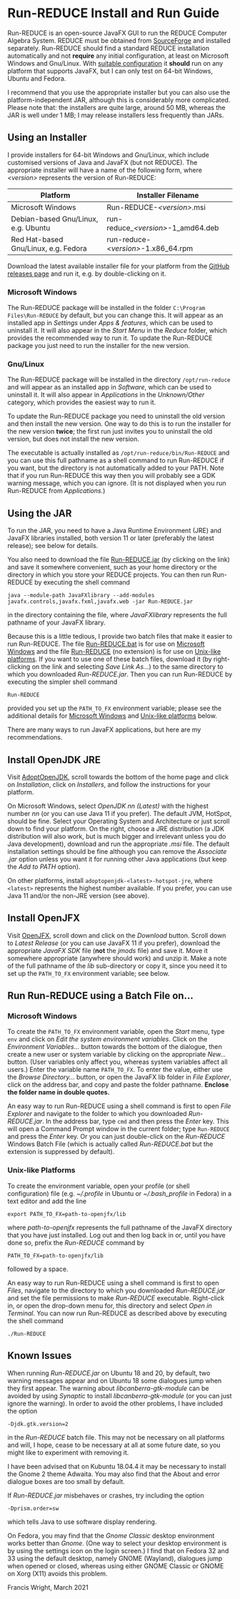 # Run-REDUCE Install and Run Guide

Run-REDUCE is an open-source JavaFX GUI to run the REDUCE Computer
Algebra System.  REDUCE must be obtained from
[SourceForge](https://sourceforge.net/projects/reduce-algebra/) and
installed separately.  Run-REDUCE should find a standard REDUCE
installation automatically and not **require** any initial
configuration, at least on Microsoft Windows and Gnu/Linux.  With
[suitable
configuration](https://fjwright.github.io/Run-REDUCE/UserGuide.html#Configure)
it **should** run on any platform that supports JavaFX, but I can only
test on 64-bit Windows, Ubuntu and Fedora.

I recommend that you use the appropriate installer but you can also
use the platform-independent JAR, although this is considerably more
complicated.  Please note that: the installers are quite large, around
50 MB, whereas the JAR is well under 1 MB; I may release installers
less frequently than JARs.


## Using an Installer

I provide installers for 64-bit Windows and Gnu/Linux, which include
customised versions of Java and JavaFX (but not REDUCE).  The
appropriate installer will have a name of the following form, where
*\<version\>* represents the version of Run-REDUCE:

Platform                             | Installer Filename
-------------------------------------|-------------------
Microsoft Windows                    | Run-REDUCE-*\<version\>*.msi
Debian-based Gnu/Linux, e.g. Ubuntu  | run-reduce\_*\<version\>*-1_amd64.deb
Red Hat-based Gnu/Linux, e.g. Fedora | run-reduce-*\<version\>*-1.x86\_64.rpm

Download the latest available installer file for your platform from
the [GitHub releases
page](https://github.com/fjwright/Run-REDUCE/releases) and run it,
e.g. by double-clicking on it.

### Microsoft Windows

The Run-REDUCE package will be installed in the folder `C:\Program
Files\Run-REDUCE` by default, but you can change this.  It will appear
as an installed app in *Settings* under *Apps & features*, which can
be used to uninstall it.  It will also appear in the *Start Menu* in
the *Reduce* folder, which provides the recommended way to run it.  To
update the Run-REDUCE package you just need to run the installer for
the new version.

### Gnu/Linux

The Run-REDUCE package will be installed in the directory
`/opt/run-reduce` and will appear as an installed app in *Software*,
which can be used to uninstall it.  It will also appear in
*Applications* in the *Unknown/Other* category, which provides the
easiest way to run it.

To update the Run-REDUCE package you need to uninstall the old version
and then install the new version.  One way to do this is to run the
installer for the new version **twice**; the first run just invites
you to uninstall the old version, but does not install the new
version.

The executable is actually installed as
`/opt/run-reduce/bin/Run-REDUCE` and you can use this full pathname as
a shell command to run Run-REDUCE if you want, but the directory is
not automatically added to your PATH.  Note that if you run Run-REDUCE
this way then you will probably see a GDK warning message, which you
can ignore.  (It is not displayed when you run Run-REDUCE from
*Applications*.)


## Using the JAR

To run the JAR, you need to have a Java Runtime Environment (JRE) and
JavaFX libraries installed, both version 11 or later (preferably the
latest release); see below for details.

You also need to download the file
[Run-REDUCE.jar](https://github.com/fjwright/Run-REDUCE/releases/latest/download/Run-REDUCE.jar)
(by clicking on the link) and save it somewhere convenient, such as
your home directory or the directory in which you store your REDUCE
projects.  You can then run Run-REDUCE by executing the shell command

``` shell
java --module-path JavaFXlibrary --add-modules javafx.controls,javafx.fxml,javafx.web -jar Run-REDUCE.jar
```

in the directory containing the file, where *JavaFXlibrary* represents
the full pathname of your JavaFX library.

Because this is a little tedious, I provide two batch files that make
it easier to run Run-REDUCE.  The file
[Run-REDUCE.bat](https://raw.githubusercontent.com/fjwright/Run-REDUCE/master/Run-REDUCE.bat)
is for use on [Microsoft Windows](#Windows) and the file
[Run-REDUCE](https://raw.githubusercontent.com/fjwright/Run-REDUCE/master/Run-REDUCE)
(no extension) is for use on [Unix-like platforms](#Unix).  If you
want to use one of these batch files, download it (by right-clicking
on the link and selecting *Save Link As...*) to the same directory to
which you downloaded *Run-REDUCE.jar*.  Then you can run Run-REDUCE by
executing the simpler shell command

``` shell
Run-REDUCE
```

provided you set up the `PATH_TO_FX` environment variable; please see
the additional details for [Microsoft Windows](#Windows) and
[Unix-like platforms](#Unix) below.

There are many ways to run JavaFX applications, but here are my
recommendations.


## Install OpenJDK JRE

Visit [AdoptOpenJDK](https://adoptopenjdk.net/), scroll towards the
bottom of the home page and click on *Installation*, click on
*Installers*, and follow the instructions for your platform.

On Microsoft Windows, select *OpenJDK nn (Latest)* with the highest
number *nn* (or you can use Java 11 if you prefer).  The default JVM,
HotSpot, should be fine.  Select your Operating System and
Architecture or just scroll down to find your platform.  On the right,
choose a JRE distribution (a JDK distribution will also work, but is
much bigger and irrelevant unless you do Java development), download
and run the appropriate *.msi* file.  The default installation
settings should be fine although you can remove the *Associate .jar*
option unless you want it for running other Java applications (but
keep the *Add to PATH* option).

On other platforms, install `adoptopenjdk-<latest>-hotspot-jre`, where
`<latest>` represents the highest number available.  If you prefer,
you can use Java 11 and/or the non-JRE version (see above).


## Install OpenJFX

Visit [OpenJFX](https://openjfx.io/), scroll down and click on the
*Download* button.  Scroll down to *Latest Release* (or you can use
JavaFX 11 if you prefer), download the appropriate *JavaFX SDK* file
(**not** the *jmods* file) and save it.  Move it somewhere appropriate
(anywhere should work) and unzip it.  Make a note of the full pathname
of the *lib* sub-directory or copy it, since you need it to set up the
`PATH_TO_FX` environment variable; see below.


## Run Run-REDUCE using a Batch File on...

### <a id="Windows"></a>Microsoft Windows

To create the `PATH_TO_FX` environment variable, open the *Start*
menu, type `env` and click on *Edit the system environment variables*.
Click on the *Environment Variables...* button towards the bottom of
the dialogue, then create a new user or system variable by clicking on
the appropriate *New...* button.  (User variables only affect you,
whereas system variables affect all users.)  Enter the variable name
`PATH_TO_FX`.  To enter the value, either use the *Browse
Directory...* button, or open the JavaFX lib folder in *File
Explorer*, click on the address bar, and copy and paste the folder
pathname.  **Enclose the folder name in double quotes.**

An easy way to run Run-REDUCE using a shell command is first to open
*File Explorer* and navigate to the folder to which you downloaded
*Run-REDUCE.jar*.  In the address bar, type `cmd` and then press the
*Enter* key.  This will open a Command Prompt window in the current
folder; type `Run-REDUCE` and press the *Enter* key.  Or you can just
double-click on the *Run-REDUCE* Windows Batch File (which is actually
called *Run-REDUCE.bat* but the extension is suppressed by default).

### <a id="Unix"></a>Unix-like Platforms

To create the environment variable, open your profile (or shell
configuration) file (e.g. *~/.profile* in Ubuntu or *~/.bash_profile*
in Fedora) in a text editor and add the line

``` shell
export PATH_TO_FX=path-to-openjfx/lib
```

where *path-to-openjfx* represents the full pathname of the JavaFX
directory that you have just installed.  Log out and then log back in
or, until you have done so, prefix the *Run-REDUCE* command by

``` shell
PATH_TO_FX=path-to-openjfx/lib
```

followed by a space.

An easy way to run Run-REDUCE using a shell command is first to open
*Files*, navigate to the directory to which you downloaded
*Run-REDUCE.jar* and set the file permissions to make *Run-REDUCE*
executable.  Right-click in, or open the drop-down menu for, this
directory and select *Open in Terminal*.  You can now run Run-REDUCE
as described above by executing the shell command

``` shell
./Run-REDUCE
```


## Known Issues

When running *Run-REDUCE.jar* on Ubuntu 18 and 20, by default, two
warning messages appear and on Ubuntu 18 some dialogues jump when they
first appear.  The warning about *libcanberra-gtk-module* can be
avoided by using *Synaptic* to install *libcanberra-gtk-module* (or
you can just ignore the warning).  In order to avoid the other
problems, I have included the option

``` shell
-Djdk.gtk.version=2
```

in the *Run-REDUCE* batch file.  This may not be necessary on all
platforms and will, I hope, cease to be necessary at all at some
future date, so you might like to experiment with removing it.

I have been advised that on Kubuntu 18.04.4 it may be necessary to
install the Gnome 2 theme Adwaita.  You may also find that the About
and error dialogue boxes are too small by default.

If *Run-REDUCE.jar* misbehaves or crashes, try including the option

``` shell
-Dprism.order=sw
```

which tells Java to use software display rendering.

On Fedora, you may find that the *Gnome Classic* desktop environment
works better than *Gnome*.  (One way to select your desktop
environment is by using the settings icon on the login screen.)  I
find that on Fedora 32 and 33 using the default desktop, namely GNOME
(Wayland), dialogues jump when opened or closed, whereas using either
GNOME Classic or GNOME on Xorg (X11) avoids this problem.

Francis Wright, March 2021
